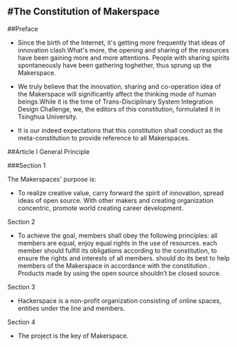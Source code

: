 #The Constitution of Makerspace
--- 
##Preface
- Since the birth of the Internet, it's getting more frequently that ideas of innovation clash.What's more, the opening and sharing of the resources have been gaining more and more attentions. People with sharing spirits spontaneously have been gathering toghether, thus sprung up the Makerspace.

- We truly believe that the innovation, sharing and co-operation idea of the Makerspace will significantly affect the thinking mode of human beings.While it is the time of Trans-Disciplinary System Integration Design Challenge, we, the editors of this constitution, formulated it in Tsinghua University.

- It is our indeed expectations that this constitution shall conduct as the meta-constitution to provide reference to all Makerspaces.


##Article I  General Principle

###Section 1

The Makerspaces' purpose is:

- To realize creative value, carry forward the spirit of innovation, spread  ideas of open source.
With other makers and creating organization concentric, promote world creating career development.

Section 2

- To achieve the goal, members shall obey  the following principles:
all members are equal, enjoy equal rights in the use of resources.
each member should fulfill its obligations according to the constitution, to ensure the rights and interests of all members.
should do its best to help  members of  the Makerspace in accordance with the constitution .
Products made by using the open source shouldn’t be closed source.

Section 3

- Hackerspace  is a non-profit organization consisting of online spaces, entities under the line and members.

Section 4

- The project is the key of Makerspace.








